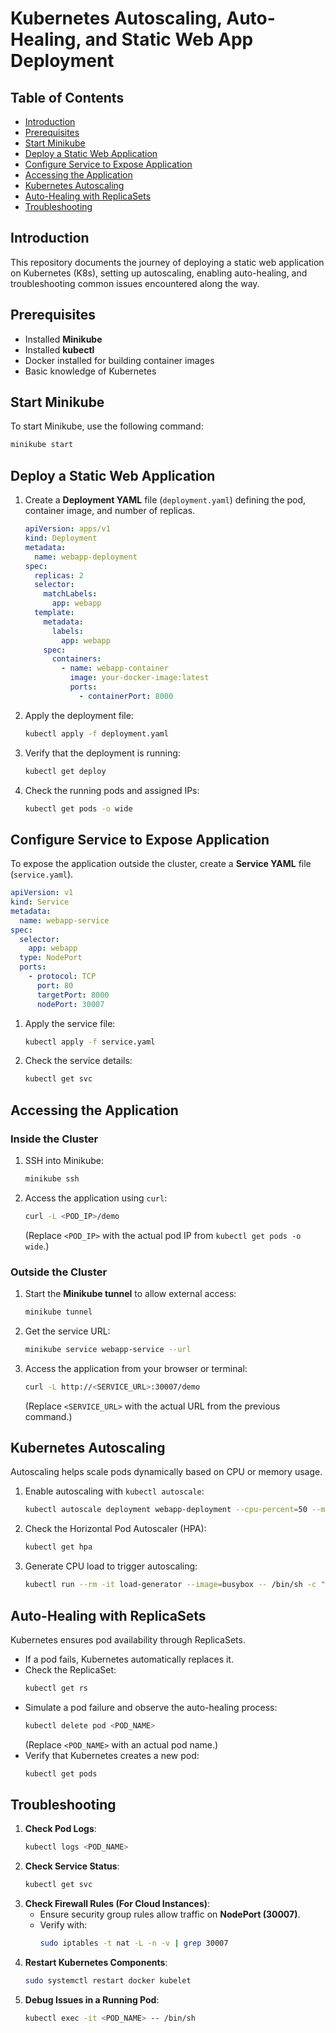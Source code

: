 # Kubernetes Autoscaling, Auto-Healing, and Static Web App Deployment

## Table of Contents
- [Introduction](#introduction)
- [Prerequisites](#prerequisites)
- [Start Minikube](#start-minikube)
- [Deploy a Static Web Application](#deploy-a-static-web-application)
- [Configure Service to Expose Application](#configure-service-to-expose-application)
- [Accessing the Application](#accessing-the-application)
- [Kubernetes Autoscaling](#kubernetes-autoscaling)
- [Auto-Healing with ReplicaSets](#auto-healing-with-replicasets)
- [Troubleshooting](#troubleshooting)

## Introduction
This repository documents the journey of deploying a static web application on Kubernetes (K8s), setting up autoscaling, enabling auto-healing, and troubleshooting common issues encountered along the way.

## Prerequisites
- Installed **Minikube**
- Installed **kubectl**
- Docker installed for building container images
- Basic knowledge of Kubernetes

## Start Minikube
To start Minikube, use the following command:
```sh
minikube start
```

## Deploy a Static Web Application
1. Create a **Deployment YAML** file (`deployment.yaml`) defining the pod, container image, and number of replicas.
   ```yaml
   apiVersion: apps/v1
   kind: Deployment
   metadata:
     name: webapp-deployment
   spec:
     replicas: 2
     selector:
       matchLabels:
         app: webapp
     template:
       metadata:
         labels:
           app: webapp
       spec:
         containers:
           - name: webapp-container
             image: your-docker-image:latest
             ports:
               - containerPort: 8000
   ```
2. Apply the deployment file:
   ```sh
   kubectl apply -f deployment.yaml
   ```
3. Verify that the deployment is running:
   ```sh
   kubectl get deploy
   ```
4. Check the running pods and assigned IPs:
   ```sh
   kubectl get pods -o wide
   ```

## Configure Service to Expose Application
To expose the application outside the cluster, create a **Service YAML** file (`service.yaml`).
```yaml
apiVersion: v1
kind: Service
metadata:
  name: webapp-service
spec:
  selector:
    app: webapp
  type: NodePort
  ports:
    - protocol: TCP
      port: 80
      targetPort: 8000
      nodePort: 30007
```
1. Apply the service file:
   ```sh
   kubectl apply -f service.yaml
   ```
2. Check the service details:
   ```sh
   kubectl get svc
   ```

## Accessing the Application
### Inside the Cluster
1. SSH into Minikube:
   ```sh
   minikube ssh
   ```
2. Access the application using `curl`:
   ```sh
   curl -L <POD_IP>/demo
   ```
   (Replace `<POD_IP>` with the actual pod IP from `kubectl get pods -o wide`.)

### Outside the Cluster
1. Start the **Minikube tunnel** to allow external access:
   ```sh
   minikube tunnel
   ```
2. Get the service URL:
   ```sh
   minikube service webapp-service --url
   ```
3. Access the application from your browser or terminal:
   ```sh
   curl -L http://<SERVICE_URL>:30007/demo
   ```
   (Replace `<SERVICE_URL>` with the actual URL from the previous command.)

## Kubernetes Autoscaling
Autoscaling helps scale pods dynamically based on CPU or memory usage.
1. Enable autoscaling with `kubectl autoscale`:
   ```sh
   kubectl autoscale deployment webapp-deployment --cpu-percent=50 --min=1 --max=5
   ```
2. Check the Horizontal Pod Autoscaler (HPA):
   ```sh
   kubectl get hpa
   ```
3. Generate CPU load to trigger autoscaling:
   ```sh
   kubectl run --rm -it load-generator --image=busybox -- /bin/sh -c "while true; do wget -q -O- http://webapp-service; done"
   ```

## Auto-Healing with ReplicaSets
Kubernetes ensures pod availability through ReplicaSets.
- If a pod fails, Kubernetes automatically replaces it.
- Check the ReplicaSet:
  ```sh
  kubectl get rs
  ```
- Simulate a pod failure and observe the auto-healing process:
  ```sh
  kubectl delete pod <POD_NAME>
  ```
  (Replace `<POD_NAME>` with an actual pod name.)
- Verify that Kubernetes creates a new pod:
  ```sh
  kubectl get pods
  ```

## Troubleshooting
1. **Check Pod Logs**:
   ```sh
   kubectl logs <POD_NAME>
   ```
2. **Check Service Status**:
   ```sh
   kubectl get svc
   ```
3. **Check Firewall Rules (For Cloud Instances)**:
   - Ensure security group rules allow traffic on **NodePort (30007)**.
   - Verify with:
     ```sh
     sudo iptables -t nat -L -n -v | grep 30007
     ```
4. **Restart Kubernetes Components**:
   ```sh
   sudo systemctl restart docker kubelet
   ```
5. **Debug Issues in a Running Pod**:
   ```sh
   kubectl exec -it <POD_NAME> -- /bin/sh
   ```


